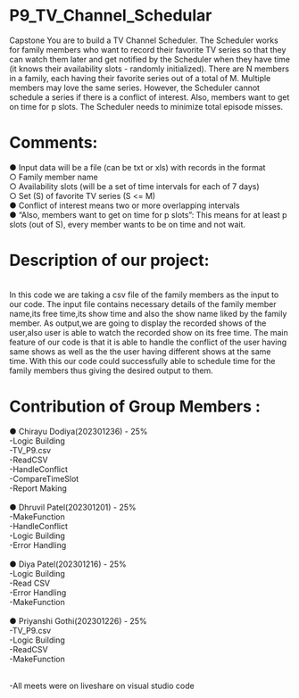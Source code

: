 # P9_TV_Channel_Schedular
Capstone
You are to build a TV Channel Scheduler. The Scheduler works for family
members who want to record their favorite TV series so that they can watch
them later and get notified by the Scheduler when they have time (it knows their
availability slots - randomly initialized). There are N members in a family, each
having their favorite series out of a total of M. Multiple members may love the
same series. However, the Scheduler cannot schedule a series if there is a
conflict of interest. Also, members want to get on time for p slots. The Scheduler
needs to minimize total episode misses.

# Comments:
● Input data will be a file (can be txt or xls) with records in the format<br>
○ Family member name<br>
○ Availability slots (will be a set of time intervals for each of 7 days)<br>
○ Set (S) of favorite TV series (S <= M)<br>
● Conflict of interest means two or more overlapping intervals<br>
● “Also, members want to get on time for p slots”: This means for at least p slots (out of S), every member wants to be on time and not wait.<br>

# Description of our project:
<br>
In this code we are taking a csv file of the family members as the input to our code. The input file contains necessary details of the family member name,its free time,its show time and also the show name liked by the family member.
As output,we are going to display the recorded shows of the user,also user is able to watch the recorded show on its free time.
The main feature of our code is that it is able to handle the conflict of the user having same shows as well as the the user having different shows at the same time.
With this our code could successfully able to schedule time for the family members thus giving the desired output to them.</br> 

# Contribution of Group Members :
● Chirayu Dodiya(202301236) - 25%</br>
-Logic Building </br>
-TV_P9.csv</br>
-ReadCSV</br>
-HandleConflict</br>
-CompareTimeSlot</br>
-Report Making</br>
</br>
● Dhruvil Patel(202301201) - 25%</br>
-MakeFunction</br>
-HandleConflict</br>
-Logic Building</br>
-Error Handling</br>
</br>
● Diya Patel(202301216) - 25% </br>
-Logic Building</br>
-Read CSV</br>
-Error Handling</br>
-MakeFunction</br>
</br>
● Priyanshi Gothi(202301226) - 25%</br>
-TV_P9.csv</br>
-Logic Building</br>
-ReadCSV</br>
-MakeFunction</br>
</br>

-All meets were on liveshare on visual studio code 

